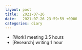```yaml
---
layout: post
title:  2021-07-26
date:   2021-07-26 23:59:59 +0900
categories: diary
---
```


- [Work] meeting 3.5 hours
- [Research] writing 1 hour

